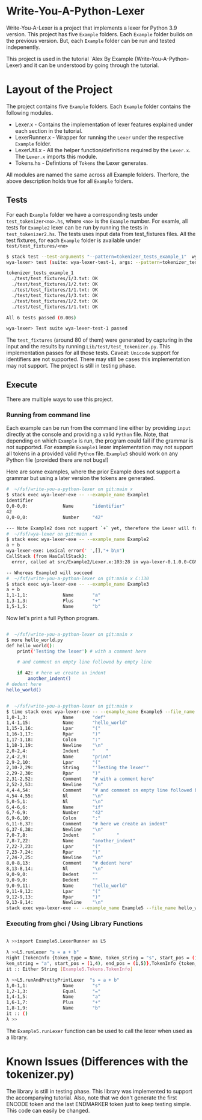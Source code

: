 # Write-You-A-Python-Lexer

Write-You-A-Lexer is a project that implements a lexer for Python 3.9 version. This project has five `Example` folders. Each `Example` folder builds on the previous version. But, each `Example` folder can be run and tested indepenently.

This project is used in the tutorial `Alex By Example (Write-You-A-Python-Lexer) and it can be understood by going through the tutorial.

# Layout of the Project

The project contains five `Example` folders.  Each `Example` folder contains the following modules.

 - Lexer.x - Contains the implementation of lexer features explained under each section in the tutorial.
 - LexerRunner.x - Wrapper for running the `Lexer` under the respective `Example` folder.
 - LexerUtil.x - All the helper function/definitions required by the `Lexer.x`. The `Lexer.x` imports this module.
 - Tokens.hs   - Defintions of `Tokens` the Lexer generates.

All modules are named the same across all Example folders. Therfore, the above description holds true for all `Example` folders.

 ## Tests

 For each `Example` folder we have a corresponding tests under `test_tokenizer<no>.hs`, where `<no>` is the `Example` number. For examle, all tests for `Example2` lexer can be run by running the tests in `test_tokenizer2.hs`. The tests uses input data from test_fixtures files. All the test fixtures, for each `Example` folder is available under `test/test_fixtures/<no>`


``` bash
$ stack test --test-arguments "--pattern=tokenizer_tests_example_1"  wya-lexer:wya-lexer-test-1
wya-lexer> test (suite: wya-lexer-test-1, args: --pattern=tokenizer_tests_example_1)

tokenizer_tests_example_1
  ./test/test_fixtures/1/3.txt: OK
  ./test/test_fixtures/1/2.txt: OK
  ./test/test_fixtures/1/1.txt: OK
  ./test/test_fixtures/1/3.txt: OK
  ./test/test_fixtures/1/2.txt: OK
  ./test/test_fixtures/1/1.txt: OK

All 6 tests passed (0.00s)

wya-lexer> Test suite wya-lexer-test-1 passed

```

 The `test_fixtures` (around 80 of them) were generated by capturing in the input and the results by running `Lib/test/test_tokenizer.py`. This implementation passes for all those tests. Caveat: `Unicode` support for identifiers are not supported. There may still be cases this implementation may not support. The project is still in testing phase.

## Execute

There are multiple ways to use this project.

### Running from command line

Each example can be run from the command line either by providing `input` directly at the console and providing a valid `Python` file. Note, that depending on which `Example` is run, the program could fail if the grammar is not supported. For example `Example1` lexer implementation may not support all tokens in a provided valid `Python` file. `Example5` should work on any Python file (provided there are not bugs!)

Here are some examples, where the prior Example does not support a grammar but using a later version the tokens are generated.

``` bash
#  ~/fsf/write-you-a-python-lexer on git:main x
$ stack exec wya-lexer-exe -- --example_name Example1
identifier
0,0-0,0:             Name       "identifier"
42
0,0-0,0:             Number     "42"

--- Note Example2 does not support `+` yet, therefore the Lexer will fail
#  ~/fsf/wya-lexer on git:main x
$ stack exec wya-lexer-exe -- --example_name Example2
a + b
wya-lexer-exe: Lexical error(' ',[],"+ b\n")
CallStack (from HasCallStack):
  error, called at src/Example2/Lexer.x:103:28 in wya-lexer-0.1.0.0-CGMHpbYSL6uA5793UGrB8f:Example2.Lexer

-- Whereas Example3 will succeed
#  ~/fsf/write-you-a-python-lexer on git:main x C:130
$ stack exec wya-lexer-exe -- --example_name Example3
a + b
1,1-1,1:             Name       "a"
1,3-1,3:             Plus       "+"
1,5-1,5:             Name       "b"

```

Now let's print a full Python program.

``` bash

#  ~/fsf/write-you-a-python-lexer on git:main x
$ more hello_world.py
def hello_world():
    print('Testing the lexer') # with a comment here

    # and comment on empty line followed by empty line

    if 42: # here we create an indent
        another_indent()
# dedent here
hello_world()


#  ~/fsf/write-you-a-python-lexer on git:main x
$ time stack exec wya-lexer-exe -- --example_name Example5 --file_name hello_world.py
1,0-1,3:             Name       "def"
1,4-1,15:            Name       "hello_world"
1,15-1,16:           Lpar       "("
1,16-1,17:           Rpar       ")"
1,17-1,18:           Colon      ":"
1,18-1,19:           Newline    "\n"
2,0-2,4:             Indent     "    "
2,4-2,9:             Name       "print"
2,9-2,10:            Lpar       "("
2,10-2,29:           String     "'Testing the lexer'"
2,29-2,30:           Rpar       ")"
2,31-2,52:           Comment    "# with a comment here"
2,52-2,53:           Newline    "\n"
4,4-4,54:            Comment    "# and comment on empty line followed by empty line"
4,54-4,55:           Nl         "\n"
5,0-5,1:             Nl         "\n"
6,4-6,6:             Name       "if"
6,7-6,9:             Number     "42"
6,9-6,10:            Colon      ":"
6,11-6,37:           Comment    "# here we create an indent"
6,37-6,38:           Newline    "\n"
7,0-7,8:             Indent     "        "
7,8-7,22:            Name       "another_indent"
7,22-7,23:           Lpar       "("
7,23-7,24:           Rpar       ")"
7,24-7,25:           Newline    "\n"
8,0-8,13:            Comment    "# dedent here"
8,13-8,14:           Nl         "\n"
9,0-9,0:             Dedent     ""
9,0-9,0:             Dedent     ""
9,0-9,11:            Name       "hello_world"
9,11-9,12:           Lpar       "("
9,12-9,13:           Rpar       ")"
9,13-9,14:           Newline    "\n"
stack exec wya-lexer-exe -- --example_name Example5 --file_name hello_world.p  0.19s user 0.03s system 101% cpu 0.220 total

```

### Executing from ghci / Using Library Functions

``` bash

λ >>import Example5.LexerRunner as L5

λ >>L5.runLexer "s = a + b"
Right [TokenInfo {token_type = Name, token_string = "s", start_pos = (1,0), end_pos = (1,1)},TokenInfo {token_type = Equal, token_string = "=", start_pos = (1,2), end_pos = (1,3)},TokenInfo {token_type = Name, to
ken_string = "a", start_pos = (1,4), end_pos = (1,5)},TokenInfo {token_type = Plus, token_string = "+", start_pos = (1,6), end_pos = (1,7)},TokenInfo {token_type = Name, token_string = "b", start_pos = (1,8), end_pos = (1,9)}]
it :: Either String [Example5.Tokens.TokenInfo]

λ >>L5.runAndPrettyPrintLexer  "s = a + b"
1,0-1,1:             Name       "s"
1,2-1,3:             Equal      "="
1,4-1,5:             Name       "a"
1,6-1,7:             Plus       "+"
1,8-1,9:             Name       "b"
it :: ()
λ >>

```

The `Example5.runLexer` function can be used to call the lexer when used as a library.


# Known Issues (Differences with the tokenizer.py)

The library is still in testing phase. This library was implemented to support the accompanying tutorial. Also, note that we don't generate the first ENCODE token and the last ENDMARKER token just to keep testing simple. This code can easily be changed.

